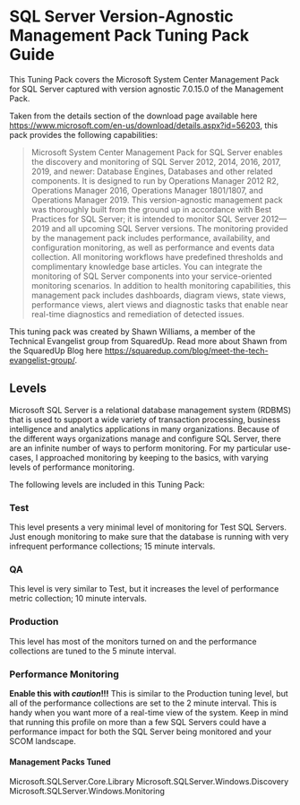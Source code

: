 # SQL Server Version-Agnostic Management Pack Tuning Pack Guide

This Tuning Pack covers the Microsoft System Center Management Pack for SQL Server captured with version agnostic 7.0.15.0 of the Management Pack.

Taken from the details section of the download page available here <https://www.microsoft.com/en-us/download/details.aspx?id=56203>, this pack provides the following capabilities:

>Microsoft System Center Management Pack for SQL Server enables the discovery and monitoring of SQL Server 2012, 2014, 2016, 2017, 2019, and newer: Database Engines, Databases and other related components. It is designed to run by Operations Manager 2012 R2, Operations Manager 2016, Operations Manager 1801/1807, and Operations Manager 2019.
>This version-agnostic management pack was thoroughly built from the ground up in accordance with Best Practices for SQL Server; it is intended to monitor SQL Server 2012—2019 and all upcoming SQL Server versions.
>The monitoring provided by the management pack includes performance, availability, and configuration monitoring, as well as performance and events data collection. All monitoring workflows have predefined thresholds and complimentary knowledge base articles. You can integrate the monitoring of SQL Server components into your service-oriented monitoring scenarios.
>In addition to health monitoring capabilities, this management pack includes dashboards, diagram views, state views, performance views, alert views and diagnostic tasks that enable near real-time diagnostics and remediation of detected issues.

This tuning pack was created by Shawn Williams, a member of the Technical Evangelist group from SquaredUp.  Read more about Shawn from the SquaredUp Blog here <https://squaredup.com/blog/meet-the-tech-evangelist-group/>.

## Levels

Microsoft SQL Server is a relational database management system (RDBMS) that is used to support a wide variety of transaction processing, business intelligence and analytics applications in many organizations.  Because of the different ways organizations manage and configure SQL Server, there are an infinite number of ways to perform monitoring.  For my particular use-cases, I approached monitoring by keeping to the basics, with varying levels of performance monitoring.

The following levels are included in this Tuning Pack:

### Test

This level presents a very minimal level of monitoring for Test SQL Servers.  Just enough monitoring to make sure that the database is running with very infrequent performance collections; 15 minute intervals.

### QA

This level is very similar to Test, but it increases the level of performance metric collection; 10 minute intervals.

### Production

This level has most of the monitors turned on and the performance collections are tuned to the 5 minute interval.

### Performance Monitoring

**Enable this with _caution_!!!**  This is similar to the Production tuning level, but all of the performance collections are set to the 2 minute interval.  This is handy when you want more of a real-time view of the system.  Keep in mind that running this profile on more than a few SQL Servers could have a performance impact for both the SQL Server being monitored and your SCOM landscape.

#### Management Packs Tuned

Microsoft.SQLServer.Core.Library
Microsoft.SQLServer.Windows.Discovery
Microsoft.SQLServer.Windows.Monitoring
